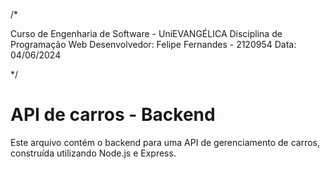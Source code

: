 /*

Curso de Engenharia de Software - UniEVANGÉLICA
Disciplina de Programação Web
Desenvolvedor: Felipe Fernandes - 2120954
Data: 04/06/2024 

*/

# API de carros - Backend

Este arquivo contém o backend para uma API de gerenciamento de carros, construída utilizando Node.js e Express.
